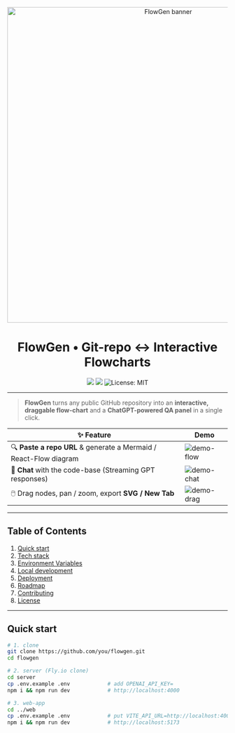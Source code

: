 <!-- prettier-ignore-start -->
<p align="center">
  <img src="https://raw.githubusercontent.com/YOUR-ORG/YOUR-REPO/main/.github/banner.png" width="720" alt="FlowGen banner">
</p>

<h1 align="center">FlowGen • Git-repo ↔️ Interactive Flowcharts</h1>

<p align="center">
  <a href="https://your-app.vercel.app"><img src="https://img.shields.io/website?down_color=red&down_message=offline&label=frontend&up_color=green&up_message=online&url=https%3A%2F%2Fyour-app.vercel.app" /></a>
  <a href="https://fly.io/apps/server-frosty-river-911"><img src="https://img.shields.io/website?down_color=red&down_message=offline&label=API&up_color=green&up_message=online&url=https%3A%2F%2Fserver-frosty-river-911.fly.dev%2Fhealth" /></a>
  <img alt="License: MIT" src="https://img.shields.io/badge/license-MIT-blue.svg"/>
</p>

---

> **FlowGen** turns any public GitHub repository into an **interactive, draggable flow-chart** and a **ChatGPT-powered QA panel** in a single click.

| ✨ Feature | Demo |
|-----------|------|
| 🔍 **Paste a repo URL** & generate a Mermaid / React-Flow diagram | ![demo-flow](.github/demo-flow.gif) |
| 🤖 **Chat** with the code-base (Streaming GPT responses) | ![demo-chat](.github/demo-chat.gif) |
| 🖱️ Drag nodes, pan / zoom, export **SVG / New Tab** | ![demo-drag](.github/demo-drag.gif) |

---

## Table of Contents
1. [Quick start](#quick-start)
2. [Tech stack](#tech-stack)
3. [Environment Variables](#environment-variables)
4. [Local development](#local-development)
5. [Deployment](#deployment)
6. [Roadmap](#roadmap)
7. [Contributing](#contributing)
8. [License](#license)

---

## Quick start

```bash
# 1. clone
git clone https://github.com/you/flowgen.git
cd flowgen

# 2. server (Fly.io clone)
cd server
cp .env.example .env            # add OPENAI_API_KEY=
npm i && npm run dev            # http://localhost:4000

# 3. web-app
cd ../web
cp .env.example .env            # put VITE_API_URL=http://localhost:4000
npm i && npm run dev            # http://localhost:5173
